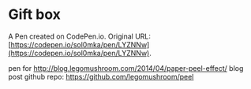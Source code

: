 # Gift box

A Pen created on CodePen.io. Original URL: [https://codepen.io/sol0mka/pen/LYZNNw](https://codepen.io/sol0mka/pen/LYZNNw).

pen for http://blog.legomushroom.com/2014/04/paper-peel-effect/ blog post
github repo: https://github.com/legomushroom/peel